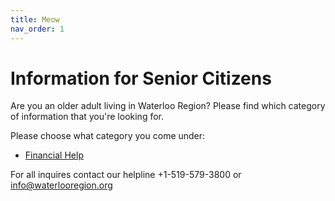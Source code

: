 ```yaml
---
title: Meow
nav_order: 1
---
```


# Information for Senior Citizens

Are you an older adult living in Waterloo Region? 
Please find which category of information that you're looking for.

Please choose what category you come under:

- [Financial Help](./docs/finance/financialhelp.md)



For all inquires contact our helpline +1-519-579-3800 or [info@waterlooregion.org](mailto:info@waterlooregion.org)
